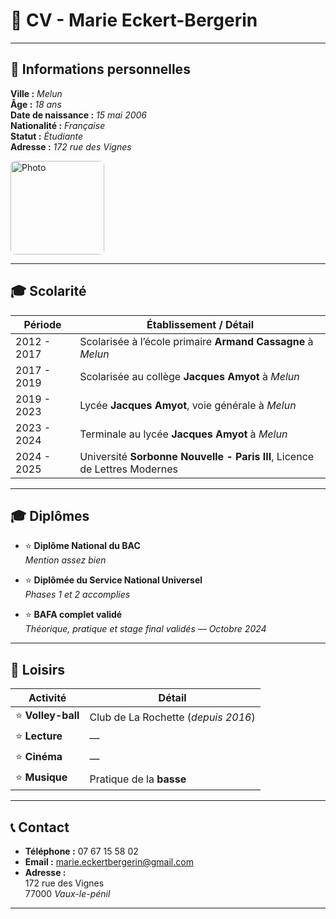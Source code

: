 # 💼 CV - Marie Eckert-Bergerin

---

## 📍 Informations personnelles

**Ville :** *Melun*  
**Âge :** *18 ans*  
**Date de naissance :** *15 mai 2006*  
**Nationalité :** *Française*  
**Statut :** *Étudiante*  
**Adresse :** *172 rue des Vignes*

<img src="../images/Photo.jpg" alt="Photo" width="150" style="border-radius: 8px;"/>

---

## 🎓 Scolarité

| Période       | Établissement / Détail |
|---------------|------------------------|
| 2012 - 2017   | Scolarisée à l’école primaire **Armand Cassagne** à *Melun* |
| 2017 - 2019   | Scolarisée au collège **Jacques Amyot** à *Melun* |
| 2019 - 2023   | Lycée **Jacques Amyot**, voie générale à *Melun* |
| 2023 - 2024   | Terminale au lycée **Jacques Amyot** à *Melun* |
| 2024 - 2025   | Université **Sorbonne Nouvelle - Paris III**, Licence de Lettres Modernes |

---

## 🎓 Diplômes

- ⭐ **Diplôme National du BAC**  
  *Mention assez bien*

- ⭐ **Diplômée du Service National Universel**  
  *Phases 1 et 2 accomplies*

- ⭐ **BAFA complet validé**  
  *Théorique, pratique et stage final validés — Octobre 2024*

---

## 🎯 Loisirs

| Activité             | Détail                          |
|----------------------|---------------------------------|
| ⭐ **Volley-ball**    | Club de La Rochette (*depuis 2016*) |
| ⭐ **Lecture**        | —                               |
| ⭐ **Cinéma**         | —                               |
| ⭐ **Musique**        | Pratique de la **basse**        |

---

## 📞 Contact

- **Téléphone :** 07 67 15 58 02  
- **Email :** [marie.eckertbergerin@gmail.com](mailto:marie.eckertbergerin@gmail.com)  
- **Adresse :**  
  172 rue des Vignes  
  77000 *Vaux-le-pénil*

---
